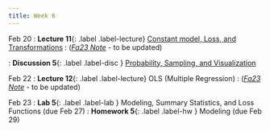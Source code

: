 ```yaml
---
title: Week 6
---
```


Feb 20
: **Lecture 11**{: .label .label-lecture} [Constant model, Loss, and Transformations](lecture/lec11)
    : ([*Fa23 Note*](https://ds100.org/fa23-course-notes/constant_model_loss_transformations/loss_transformations.html) - to be updated)

: **Discussion 5**{: .label .label-disc } [Probability, Sampling, and Visualization](https://drive.google.com/file/d/1AiYM8JJZdJs8jPMuC9rW5nfcN_IjQuF3/view)

Feb 22
: **Lecture 12**{: .label .label-lecture} OLS (Multiple Regression)
    : ([*Fa23 Note*](https://ds100.org/fa23-course-notes/ols/ols.html) - to be updated)

Feb 23
: **Lab 5**{: .label .label-lab }  Modeling, Summary Statistics, and Loss Functions (due Feb 27)
: **Homework 5**{: .label .label-hw } Modeling (due Feb 29)